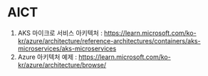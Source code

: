 # AICT
1. AKS 마이크로 서비스 아키텍처 : https://learn.microsoft.com/ko-kr/azure/architecture/reference-architectures/containers/aks-microservices/aks-microservices
2. Azure 아키텍처 예제 : https://learn.microsoft.com/ko-kr/azure/architecture/browse/
